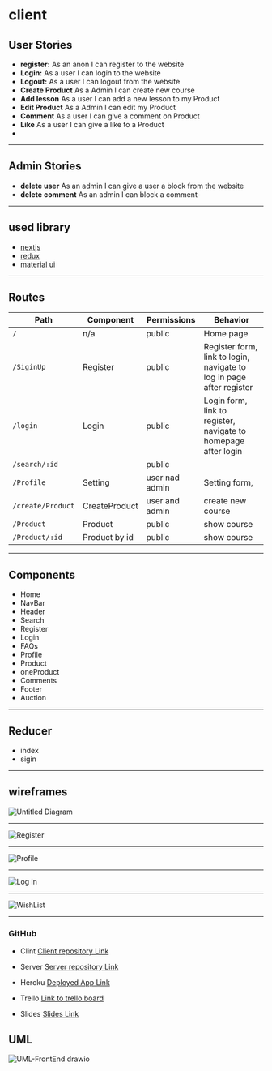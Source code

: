 # client

## User Stories

- **register:** As an anon I can register to the website
- **Login:** As a user I can login to the website
- **Logout:** As a user I can logout from the website
- **Create Product** As a Admin I can create new course
- **Add lesson** As a user I can add a new lesson to my Product
- **Edit Product** As a Admin I can edit my Product
- **Comment** As a user I can give a comment on Product
- **Like** As a user I can give a like to a Product
- 
---
## Admin Stories

- **delete user** As an admin I can give a user a block from the website
- **delete comment** As an admin I can block a comment- 
---- 
## used library

- [nextjs](https://nextjs.org/)
- [redux](https://www.npmjs.com/package/redux)
- [material ui](https://mui.com/)

----
## Routes

| Path                              | Component    | Permissions    | Behavior                                                             |
| --------------------------------- | ------------ | -------------- | -------------------------------------------------------------------- |
| `/`                               | n/a          | public         | Home page                                                            |
| `/SiginUp`                        | Register     | public         | Register form, link to login, navigate to log in page after register |
| `/login`                          | Login         | public         | Login form, link to register, navigate to homepage after login       |
| `/search/:id`                     |               | public         |                                                                      |
| `/Profile`                        | Setting       | user nad admin | Setting form,                                                        |
| `/create/Product`                 | CreateProduct | user and admin | create new course                                                    |
| `/Product`                        | Product       | public         | show course                                                          |
| `/Product/:id`                    | Product by id | public         | show course                                                          |

---

## Components

- Home
- NavBar
- Header
- Search
- Register
- Login
- FAQs
- Profile
- Product
- oneProduct
- Comments
- Footer
- Auction

---

## Reducer
- index
- sigin

---

## wireframes

 ![Untitled Diagram](https://user-images.githubusercontent.com/92248111/146689309-44bb2655-49af-4904-a203-610fe3791dae.jpg)
 
 ----
 
 ![Register](https://user-images.githubusercontent.com/92248111/146686790-78e7921c-403f-439c-8fa6-a6270762e334.jpg)

---

![Profile](https://user-images.githubusercontent.com/92248111/146686778-96137ff9-377d-4cec-9618-0e0ab02908c0.png)

---

![Log in ](https://user-images.githubusercontent.com/92248111/146686808-2659ef5d-b619-499c-9558-61eca45fd17c.jpg)

---

![WishList](https://user-images.githubusercontent.com/92248111/146686827-a064a1b9-1259-485e-8b09-e7a42c83eca9.jpeg)


----

### GitHub

* Clint [Client repository Link](https://github.com/MP-Project-Meead/client)

* Server [Server repository Link](https://github.com/MP-Project-Meead/server)

* Heroku [Deployed App Link](http://heroku.com/)
* Trello [Link to trello board](https://trello.com)
* Slides [Slides Link](http://slides.com/)



## UML
![UML-FrontEnd drawio](https://user-images.githubusercontent.com/92248111/146668935-6dd095b0-7195-42f9-8836-b748c4980d85.png)


